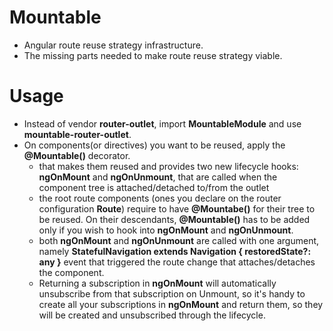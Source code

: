 # Mountable

- Angular route reuse strategy infrastructure.
- The missing parts needed to make route reuse strategy viable.

# Usage

- Instead of vendor **router-outlet**, import **MountableModule** and use **mountable-router-outlet**.
- On components(or directives) you want to be reused, apply the **@Mountable()** decorator.
  - that makes them reused and provides two new lifecycle hooks: **ngOnMount** and **ngOnUnmount**, that are called when the component tree is attached/detached to/from the outlet
  - the root route components (ones you declare on the router configuration **Route**) require to have **@Mountabe()** for their tree to be reused. On their descendants, **@Mountable()** has to be added only if you wish to hook into **ngOnMount** and **ngOnUnmount**.
  - both **ngOnMount** and **ngOnUnmount** are called with one argument, namely **StatefulNavigation extends Navigation { restoredState?: any }** event that triggered the route change that attaches/detaches the component.
  - Returning a subscription in **ngOnMount** will automatically unsubscribe from that subscription on Unmount, so it's handy to create all your subscriptions in **ngOnMount** and return them, so they will be created and unsubscribed through the lifecycle.
 
